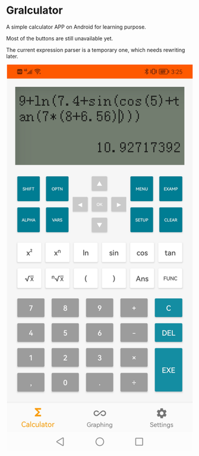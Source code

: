 # Gralculator

A simple calculator APP on Android for learning purpose.

Most of the buttons are still unavailable yet.

The current expression parser is a temporary one, which needs rewriting later.

<div align="center"><img src="screenShots/20220923.jpg" width="500"></div>
